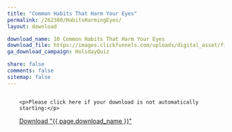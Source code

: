```yaml
---
title: "Common Habits That Harm Your Eyes"
permalink: /262380/HabitsHarmingEyes/
layout: download

download_name: 10 Common Habits That Harm Your Eyes
download_file: https://images.clickfunnels.com/uploads/digital_asset/file/264004/EyeWellbeing_Common_Habits_Harming_Eyes.pdf
ga_download_campaign: HolidayQuiz

share: false
comments: false
sitemap: false
---
```



<script>

	location.replace("{{ page.download_file }}");

</script>

<noscript>

  <div style="margin:2em">
  
	<p>Please click here if your download is not automatically starting:</p>
  <a href="{{ page.download_file }}">Download "{{ page.download_name }}"</a>
  </div>

</noscript>